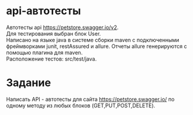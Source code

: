 # api-автотесты

Автотесты api https://petstore.swagger.io/v2.
<br>
Для тестирования выбран блок User.
<br>
Написано на языке java в системе сборки maven c подключенными фреймворками junit, restAssured и allure. Отчеты allure генерируются с помощью плагина для maven.
<br>
Расположение тестов: src/test/java. 
<br>
# Задание
Написать API - автотесты для сайта https://petstore.swagger.io/ по одному методу из любых блоков (GET,PUT,POST,DELETE). 


